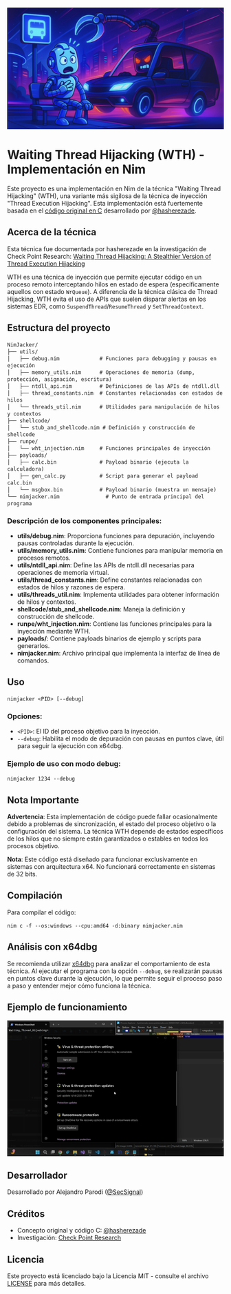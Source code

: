 ![NimJacker - Waiting Thread Hijacking en Nim](docs/banner.png)

# Waiting Thread Hijacking (WTH) - Implementación en Nim

Este proyecto es una implementación en Nim de la técnica "Waiting Thread Hijacking" (WTH), una variante más sigilosa de la técnica de inyección "Thread Execution Hijacking". Esta implementación está fuertemente basada en el [código original en C](https://github.com/hasherezade/waiting_thread_hijacking) desarrollado por [@hasherezade](https://twitter.com/hasherezade).

## Acerca de la técnica

Esta técnica fue documentada por hasherezade en la investigación de Check Point Research:
[Waiting Thread Hijacking: A Stealthier Version of Thread Execution Hijacking](https://research.checkpoint.com/2025/waiting-thread-hijacking/)

WTH es una técnica de inyección que permite ejecutar código en un proceso remoto interceptando hilos en estado de espera (específicamente aquellos con estado `WrQueue`). A diferencia de la técnica clásica de Thread Hijacking, WTH evita el uso de APIs que suelen disparar alertas en los sistemas EDR, como `SuspendThread`/`ResumeThread` y `SetThreadContext`.

## Estructura del proyecto

```
NimJacker/
├── utils/
│   ├── debug.nim             # Funciones para debugging y pausas en ejecución
│   ├── memory_utils.nim      # Operaciones de memoria (dump, protección, asignación, escritura)
│   ├── ntdll_api.nim         # Definiciones de las APIs de ntdll.dll
│   ├── thread_constants.nim  # Constantes relacionadas con estados de hilos
│   └── threads_util.nim      # Utilidades para manipulación de hilos y contextos
├── shellcode/
│   └── stub_and_shellcode.nim # Definición y construcción de shellcode
├── runpe/
│   └── wht_injection.nim     # Funciones principales de inyección
├── payloads/
│   ├── calc.bin              # Payload binario (ejecuta la calculadora)
│   ├── gen_calc.py           # Script para generar el payload calc.bin
│   └── msgbox.bin            # Payload binario (muestra un mensaje)
└── nimjacker.nim               # Punto de entrada principal del programa
```

### Descripción de los componentes principales:

- **utils/debug.nim**: Proporciona funciones para depuración, incluyendo pausas controladas durante la ejecución.
- **utils/memory_utils.nim**: Contiene funciones para manipular memoria en procesos remotos.
- **utils/ntdll_api.nim**: Define las APIs de ntdll.dll necesarias para operaciones de memoria virtual.
- **utils/thread_constants.nim**: Define constantes relacionadas con estados de hilos y razones de espera.
- **utils/threads_util.nim**: Implementa utilidades para obtener información de hilos y contextos.
- **shellcode/stub_and_shellcode.nim**: Maneja la definición y construcción de shellcode.
- **runpe/wht_injection.nim**: Contiene las funciones principales para la inyección mediante WTH.
- **payloads/**: Contiene payloads binarios de ejemplo y scripts para generarlos.
- **nimjacker.nim**: Archivo principal que implementa la interfaz de línea de comandos.

## Uso

```
nimjacker <PID> [--debug]
```

### Opciones:
- `<PID>`: El ID del proceso objetivo para la inyección.
- `--debug`: Habilita el modo de depuración con pausas en puntos clave, útil para seguir la ejecución con x64dbg.

### Ejemplo de uso con modo debug:

```
nimjacker 1234 --debug
```

## Nota Importante

**Advertencia**: Esta implementación de código puede fallar ocasionalmente debido a problemas de sincronización, el estado del proceso objetivo o la configuración del sistema. La técnica WTH depende de estados específicos de los hilos que no siempre están garantizados o estables en todos los procesos objetivo.

**Nota**: Este código está diseñado para funcionar exclusivamente en sistemas con arquitectura x64. No funcionará correctamente en sistemas de 32 bits.

## Compilación

Para compilar el código:

```
nim c -f --os:windows --cpu:amd64 -d:binary nimjacker.nim
```

## Análisis con x64dbg

Se recomienda utilizar [x64dbg](https://x64dbg.com) para analizar el comportamiento de esta técnica. Al ejecutar el programa con la opción `--debug`, se realizarán pausas en puntos clave durante la ejecución, lo que permite seguir el proceso paso a paso y entender mejor cómo funciona la técnica.

## Ejemplo de funcionamiento

<p align="center">
  <img src="docs/poc.gif" alt="Demostración de Waiting Thread Hijacking">
</p>

## Desarrollador

Desarrollado por Alejandro Parodi ([@SecSignal](https://twitter.com/SecSignal))

## Créditos

- Concepto original y código C: [@hasherezade](https://twitter.com/hasherezade)
- Investigación: [Check Point Research](https://research.checkpoint.com)

## Licencia

Este proyecto está licenciado bajo la Licencia MIT - consulte el archivo [LICENSE](LICENSE) para más detalles. 